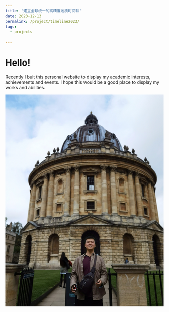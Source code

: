 ```yaml
---
title: '建立全球统一的高精度地质时间轴'
date: 2023-12-13
permalink: /project/timeline2023/
tags:
  - projects
 
---
```


Hello!
======
Recently I buit this personal website to display my academic interests, achievements and events. I hope this would be a good place to display my works and abilities.

![photo1](/images/BLOG_image/IMG_20230908_195501-01.jpeg)
